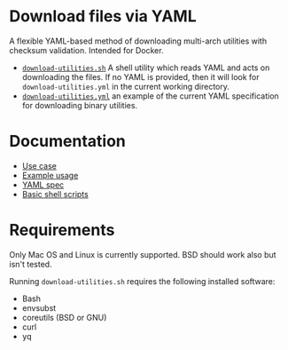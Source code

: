# Download files via YAML

A flexible YAML-based method of downloading multi-arch utilities with checksum
validation. Intended for Docker.

- [`download-utilities.sh`](download-utilities.sh) A shell utility which reads
  YAML and acts on downloading the files.  If no YAML is provided, then it will
  look for `download-utilities.yml` in the current working directory.
- [`download-utilities.yml`](download-utilities.yml) an example of the current
  YAML specification for downloading binary utilities.

# Documentation

- [Use case](docs/use-case.md)
- [Example usage](docs/example-usage.md)
- [YAML spec](docs/yaml-spec.md)
- [Basic shell scripts](docs/shell-scripting.md)

# Requirements

Only Mac OS and Linux is currently supported.  BSD should work also but isn't
tested.

Running `download-utilities.sh` requires the following installed software:

- Bash
- envsubst
- coreutils (BSD or GNU)
- curl
- yq
